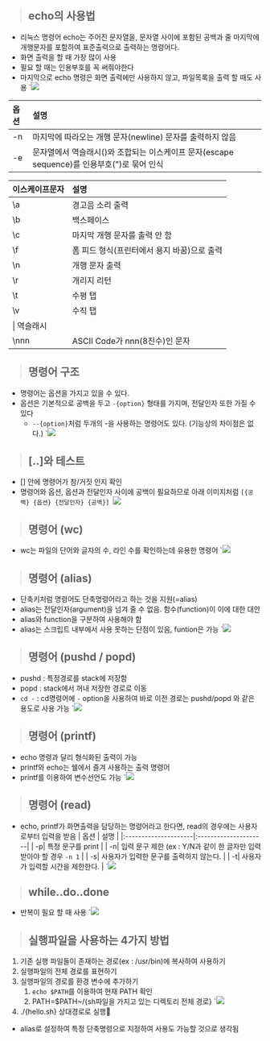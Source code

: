 > ## echo의 사용법
- 리눅스 명령어 echo는 주어진 문자열을, 문자열 사이에 포함된 공백과 줄 마지막에 개행문자를 포함하여 표준출력으로 출력하는 명령어다.
- 화면 출력을 할 때 가장 많이 사용
- 필요 할 때는 인용부호를 꼭 써줘야한다
- 마지막으로 echo 명령은 화면 출력에만 사용하지 않고, 파일목록을 출력 할 때도 사용
   `<img src="./image/2.쉘기초명령어/1.%20echo%20vs%20ls.png"/>
  
| 옵션 | 설명 |
|:---------------------|:---------------------|
| -n| 마지막에 따라오는 개행 문자(newline) 문자를 출력하지 않음 |
| -e| 문자열에서 역슬래시(\)와 조합되는 이스케이프 문자(escape sequence)를 인용부호(")로 묶어 인식 |

| 이스케이프문자 | 설명 |
|:---------------------|:---------------------|
| \a| 경고음 소리 출력|
| \b| 백스페이스|
| \c| 마지막 개행 문자를 출력 안 함|
| \f| 폼 피드 형식(프린터에서 용지 바꿈)으로 출력|
| \n| 개행 문자 출력|
| \r|개리지 리턴|
| \t| 수평 탭|
| \v|수직 탭|
| \\| 역슬래시|
| \nnn| ASCII Code가 nnn(8진수)인 문자|

> ## 명령어 구조
- 명령어는 옵션을 가지고 있을 수 있다.
- 옵션은 기본적으로 공백을 두고 `-{option}` 형태를 가지며, 전달인자 또한 가질 수 있다
  - `--{option}`처럼 두개의 -을 사용하는 명령어도 있다. (기능상의 차이점은 없다.)
   `<img src="./image/2.쉘기초명령어/2.%20명령어.png"/>

> ## [..]와 테스트
- [] 안에 명령어가 참/거짓 인지 확인
- 명령어와 옵션, 옵션과 전달인자 사이에 공백이 필요하므로 아래 이미지처럼 `[{공백} {옵션} {전달인자} {공백}]
`<img src="./image/2.쉘기초명령어/3.test.png"/>

> ## 명령어 (wc)
- wc는 파일의 단어와 글자의 수, 라인 수를 확인하는데 유용한 명령어
  `<img src="./image/2.쉘기초명령어/4.wc.png"/>


> ## 명령어 (alias)
- 단축키처럼 명령어도 단축명령어라고 하는 것을 지원(=alias)
- alias는 전달인자(argument)을 넘겨 줄 수 없음. 함수(function)이 이에 대한 대안
- alias와 function을 구분하여 사용해야 함
- alias는 스크립트 내부에서 사용 못하는 단점이 있음, funtion은 가능
`<img src="./image/2.쉘기초명령어/5.alias_function.png"/>

> ## 명령어 (pushd / popd)
- pushd : 특정경로를 stack에 저장함
- popd : stack에서 꺼내 저장한 경로로 이동
- `cd -` : cd명령어에 `-` option을 사용하여 바로 이전 경로는 pushd/popd 와 같은 용도로 사용 가능
   `<img src="./image/2.쉘기초명령어/6.pushd_popd.png"/>


> ## 명령어 (printf)
- echo 명령과 달리 형식화된 출력이 가능
- printf와 echo는 쉘에서 즐겨 사용하는 출력 명령어
- printf를 이용하여 변수선언도 가능
  `<img src="./image/2.쉘기초명령어/7.printf.png"/>

> ## 명령어 (read)
- echo, printf가 화면출력을 담당하는 명령어라고 한다면, read의 경우에는 사용자로부터 입력을 받음
| 옵션 | 설명 |
|:---------------------|:---------------------|
| -p| 특정 문구를 print |
| -n| 입력 문구 제한 (ex : Y/N과 같이 한 글자만 입력받아야 할 경우 `-n 1` |
| -s| 사용자가 입력한 문구를 출력하지 않는다. |
| -t| 사용자가 입력할 시간을 제한한다. |
`<img src="./image/2.쉘기초명령어/8.read.png"/>


> ## while..do..done
- 반복이 필요 할 때 사용
`<img src="./image/2.쉘기초명령어/9.while.png"/>

> ## 실행파일을 사용하는 4가지 방법
1. 기존 실행 파일들이 존재하는 경로(ex : /usr/bin)에 복사하여 사용하기
2. 실행파일의 전체 경로를 표현하기
3. 실행파일의 경로를 환경 변수에 추가하기
   1. `echo $PATH`를 이용하여 현재 PATH 확인
   2. PATH=$PATH~/{sh파일을 가지고 있는 디렉토리 전체 경로}
   `<img src="./image/2.쉘기초명령어/10.path.png"/>
4. ./{hello.sh} 상대경로로 실행
* alias로 설정하여 특정 단축명령으로 지정하여 사용도 가능할 것으로 생각됨
